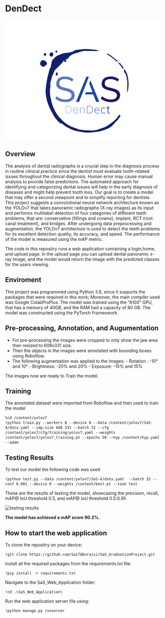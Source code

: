 # DenDect
![Alt Text](SaS_Web_Application/model/static/elements/SAS.png)
## Overview
The analysis of dental radiographs is a crucial step in the diagnosis process in routine clinical practice since the dentist must evaluate tooth-related issues throughout the clinical diagnosis. Human error may cause manual analysis to provide false predictions. The automated approach for identifying and categorizing dental issues will help in the early diagnosis of diseases and might help prevent tooth loss. Our goal is to create a model that may offer a second viewpoint and to simplify reporting for dentists. This project suggests a convolutional neural network architecture known as the YOLOv7 that takes panoramic radiographs (X-ray images) as its input and performs multilabel detection of four categories of different teeth problems, that are: conservative (fillings and crowns), implant, RCT (root canal treatment), and bridges.
After undergoing data preprocessing and augmentation, the YOLOv7 architecture is used to detect the teeth problems for its excellent detection quality, its accuracy, and speed. The performance of the model is measured using the mAP metric.

The code in this repositry runs a web application containing a login,home, and upload page. In the upload page you can upload dental panoramic x-ray image, and the model would return the image with the predicted classes for the users viewing.

## Enviroment

This project was programmed using Python 3.8, since it supports the packages that were required in this work; Moreover, the main compiler used was Google ColabProPlus. The model was trained using the “A100” GPU, that has a memory of 40GB, and the RAM had a capacity of 80 GB.
The model was constructed using the PyTorch Frameowork.

## Pre-processing, Annotation, and Augumentation
- For pre-processing the images were cropped to only show the jaw area then resized to 608x331 size.
- Then the objects in the images were annotated with bounding boxes using Roboflow.
- The following augmentation was applied to the images:
      - Rotation : -10° and 10°
      - Brightness: -20% and 20%
      - Exposure: -15% and 15%

The images now are ready to Train the model.

## Training
The annotated dataset were imported from Roboflow and then used to train the model

    %cd /content/yolov7
    !python train.py --workers 8 --device 0 --data /content/yolov7/SaS-4/data.yaml --img-size 608 331 --batch 32 --cfg /content/yolov7/cfg/training/yolov7.yaml --weights /content/yolov7/yolov7_training.pt --epochs 50 --hyp /content/hyp.yaml --adam
    
## Testing Results
To test our model the following code was used 

    !python test.py --data /content/yolov7/SaS-4/data.yaml  --batch 32 --conf 0.001 --device 0 --weights /content/best.pt --task test

These are the results of testing the model, showcasing the precision, recall, mAP@ IoU threshold 0.5, and mAP@ IoU threshold 0.5:0.95

![testing results](https://github.com/SaifAburaisi/SaS_GraduationProject/assets/108056202/c4469531-3ba9-44b0-a9b0-3e07a5faa148)

**The model has achieved a mAP score 90.2%.**

## How to start the web application


To clone the repositry on your device:

    !git clone https://github.com/SaifAburaisi/SaS_GraduationProject.git
    
Install all the required packages from the requirements.txt file:

    !pip install -r requirements.txt
   
Navigate to the SaS_Web_Application folder:
   
    !cd .\SaS_Web_Application\ 
   
Run the web application server file using:

    !python manage.py runserver


